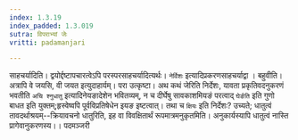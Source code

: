 ```yaml
---
index: 1.3.19
index_padded: 1.3.019
sutra: विपराभ्यां जेः
vritti: padamanjari

---
```

साहचर्यादिति। द्वयोर्द्दष्टापचारत्वेऽपि परस्परसाहचर्यादित्यर्थः। `नेर्विशः` इत्यादिप्रकरणसाहचर्याद्वा । बहुवीति। अत्रापि वे जयसि, वी जयत इत्युदाहार्यम्। परा उत्कृष्टा। अथ कथं जेरिति निर्देशः, यावता प्रकृतिवदनुकरणं भवतीति `अचि श्नुधातु` इत्यादिनेयङादेशेन भवितव्यम्, न च दीर्घेषु सावकाशमियङं परत्वाद् `घेर्ङति` इति गुणो बाधत इति युक्तम्;हृस्वेष्वपि पूर्वविप्रतिषेधेन इयङ इष्टत्वात्। तथा च `क्षियः` इति निर्देशः? उच्यते; धातुत्वं तावदर्थाश्रयम्--क्रियावचनो धातुरिति, इह वा विवक्षितार्थं रूपमात्रमनुकृतमिति। अनुकार्यस्यापि धातुत्वं नास्ति प्रागेवानुकरणस्य।।
पदमञ्जरी